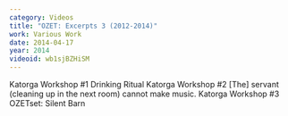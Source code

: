 ```yaml
---
category: Videos
title: "OZET: Excerpts 3 (2012-2014)"
work: Various Work
date: 2014-04-17
year: 2014
videoid: wb1sjBZHiSM
---
```


Katorga Workshop #1
Drinking Ritual
Katorga Workshop #2
[The] servant (cleaning up in the next room) cannot make music.
Katorga Workshop #3
OZETset: Silent Barn
